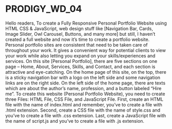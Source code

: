 # PRODIGY_WD_04
Hello readers, To create a Fully Responsive Personal Portfolio Website using HTML CSS & JavaScript, web design stuff like [Navigation Bar, Cards, Image Slider, Owl Carousel, Buttons, and many more] but still, I haven’t created a full website and now it’s time to create a portfolio website. Personal portfolio sites are consistent that need to be taken care of throughout your work. It gives a convenient way for potential clients to view your work while also letting you expand on your skills/experiences and services. On this site [Personal Portfolio], there are five sections on one page – Home, About, Services, Skills, and Contact, and each section is attractive and eye-catching. On the home page of this site, on the top, there is a sticky navigation bar with a logo on the left side and some navigation links are on the right side. On the left side of the home page, there are texts which are about the author’s name, profession, and a button labeled “Hire me”. To create this website (Personal Portfolio Website), you need to create three Files: HTML File, CSS File, and JavaScript File. First, create an HTML file with the name of index.html and remember, you’ve to create a file with .html extension. Second, create a CSS file with the name of style.css and you’ve to create a file with .css extension. Last, create a JavaScript file with the name of script.js and you’ve to create a file with .js extension.
